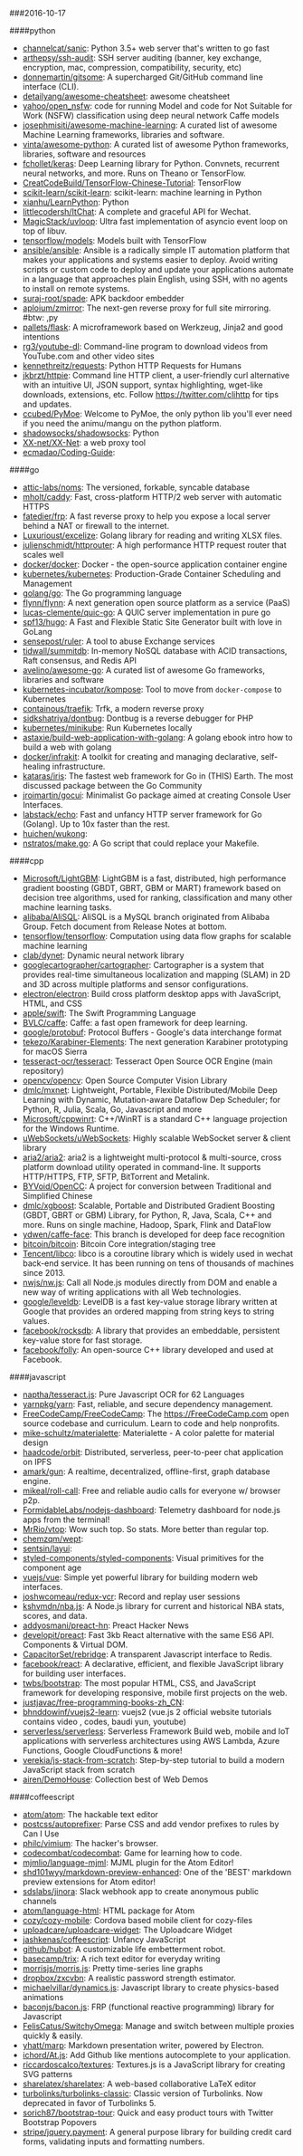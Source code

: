 ###2016-10-17

####python
* [channelcat/sanic](https://github.com/channelcat/sanic): Python 3.5+ web server that's written to go fast
* [arthepsy/ssh-audit](https://github.com/arthepsy/ssh-audit): SSH server auditing (banner, key exchange, encryption, mac, compression, compatibility, security, etc)
* [donnemartin/gitsome](https://github.com/donnemartin/gitsome): A supercharged Git/GitHub command line interface (CLI).
* [detailyang/awesome-cheatsheet](https://github.com/detailyang/awesome-cheatsheet):  awesome cheatsheet
* [yahoo/open_nsfw](https://github.com/yahoo/open_nsfw): code for running Model and code for Not Suitable for Work (NSFW) classification using deep neural network Caffe models
* [josephmisiti/awesome-machine-learning](https://github.com/josephmisiti/awesome-machine-learning): A curated list of awesome Machine Learning frameworks, libraries and software.
* [vinta/awesome-python](https://github.com/vinta/awesome-python): A curated list of awesome Python frameworks, libraries, software and resources
* [fchollet/keras](https://github.com/fchollet/keras): Deep Learning library for Python. Convnets, recurrent neural networks, and more. Runs on Theano or TensorFlow.
* [CreatCodeBuild/TensorFlow-Chinese-Tutorial](https://github.com/CreatCodeBuild/TensorFlow-Chinese-Tutorial): TensorFlow
* [scikit-learn/scikit-learn](https://github.com/scikit-learn/scikit-learn): scikit-learn: machine learning in Python
* [xianhu/LearnPython](https://github.com/xianhu/LearnPython): Python
* [littlecodersh/ItChat](https://github.com/littlecodersh/ItChat): A complete and graceful API for Wechat. 
* [MagicStack/uvloop](https://github.com/MagicStack/uvloop): Ultra fast implementation of asyncio event loop on top of libuv.
* [tensorflow/models](https://github.com/tensorflow/models): Models built with TensorFlow
* [ansible/ansible](https://github.com/ansible/ansible): Ansible is a radically simple IT automation platform that makes your applications and systems easier to deploy. Avoid writing scripts or custom code to deploy and update your applications automate in a language that approaches plain English, using SSH, with no agents to install on remote systems.
* [suraj-root/spade](https://github.com/suraj-root/spade): APK backdoor embedder
* [aploium/zmirror](https://github.com/aploium/zmirror): The next-gen reverse proxy for full site mirroring. #btw: ,py
* [pallets/flask](https://github.com/pallets/flask): A microframework based on Werkzeug, Jinja2 and good intentions
* [rg3/youtube-dl](https://github.com/rg3/youtube-dl): Command-line program to download videos from YouTube.com and other video sites
* [kennethreitz/requests](https://github.com/kennethreitz/requests): Python HTTP Requests for Humans
* [jkbrzt/httpie](https://github.com/jkbrzt/httpie): Command line HTTP client, a user-friendly curl alternative with an intuitive UI, JSON support, syntax highlighting, wget-like downloads, extensions, etc. Follow https://twitter.com/clihttp for tips and updates.
* [ccubed/PyMoe](https://github.com/ccubed/PyMoe): Welcome to PyMoe, the only python lib you'll ever need if you need the animu/mangu on the python platform.
* [shadowsocks/shadowsocks](https://github.com/shadowsocks/shadowsocks): Python
* [XX-net/XX-Net](https://github.com/XX-net/XX-Net): a web proxy tool
* [ecmadao/Coding-Guide](https://github.com/ecmadao/Coding-Guide): 

####go
* [attic-labs/noms](https://github.com/attic-labs/noms): The versioned, forkable, syncable database
* [mholt/caddy](https://github.com/mholt/caddy): Fast, cross-platform HTTP/2 web server with automatic HTTPS
* [fatedier/frp](https://github.com/fatedier/frp): A fast reverse proxy to help you expose a local server behind a NAT or firewall to the internet.
* [Luxurioust/excelize](https://github.com/Luxurioust/excelize): Golang library for reading and writing XLSX files.
* [julienschmidt/httprouter](https://github.com/julienschmidt/httprouter): A high performance HTTP request router that scales well
* [docker/docker](https://github.com/docker/docker): Docker - the open-source application container engine
* [kubernetes/kubernetes](https://github.com/kubernetes/kubernetes): Production-Grade Container Scheduling and Management
* [golang/go](https://github.com/golang/go): The Go programming language
* [flynn/flynn](https://github.com/flynn/flynn): A next generation open source platform as a service (PaaS)
* [lucas-clemente/quic-go](https://github.com/lucas-clemente/quic-go): A QUIC server implementation in pure go
* [spf13/hugo](https://github.com/spf13/hugo): A Fast and Flexible Static Site Generator built with love in GoLang
* [sensepost/ruler](https://github.com/sensepost/ruler): A tool to abuse Exchange services
* [tidwall/summitdb](https://github.com/tidwall/summitdb): In-memory NoSQL database with ACID transactions, Raft consensus, and Redis API
* [avelino/awesome-go](https://github.com/avelino/awesome-go): A curated list of awesome Go frameworks, libraries and software
* [kubernetes-incubator/kompose](https://github.com/kubernetes-incubator/kompose): Tool to move from `docker-compose` to Kubernetes
* [containous/traefik](https://github.com/containous/traefik): Trfk, a modern reverse proxy
* [sidkshatriya/dontbug](https://github.com/sidkshatriya/dontbug): Dontbug is a reverse debugger for PHP
* [kubernetes/minikube](https://github.com/kubernetes/minikube): Run Kubernetes locally
* [astaxie/build-web-application-with-golang](https://github.com/astaxie/build-web-application-with-golang): A golang ebook intro how to build a web with golang
* [docker/infrakit](https://github.com/docker/infrakit): A toolkit for creating and managing declarative, self-healing infrastructure.
* [kataras/iris](https://github.com/kataras/iris): The fastest web framework for Go in (THIS) Earth. The most discussed package between the Go Community
* [jroimartin/gocui](https://github.com/jroimartin/gocui): Minimalist Go package aimed at creating Console User Interfaces.
* [labstack/echo](https://github.com/labstack/echo): Fast and unfancy HTTP server framework for Go (Golang). Up to 10x faster than the rest.
* [huichen/wukong](https://github.com/huichen/wukong): 
* [nstratos/make.go](https://github.com/nstratos/make.go): A Go script that could replace your Makefile.

####cpp
* [Microsoft/LightGBM](https://github.com/Microsoft/LightGBM): LightGBM is a fast, distributed, high performance gradient boosting (GBDT, GBRT, GBM or MART) framework based on decision tree algorithms, used for ranking, classification and many other machine learning tasks.
* [alibaba/AliSQL](https://github.com/alibaba/AliSQL): AliSQL is a MySQL branch originated from Alibaba Group. Fetch document from Release Notes at bottom.
* [tensorflow/tensorflow](https://github.com/tensorflow/tensorflow): Computation using data flow graphs for scalable machine learning
* [clab/dynet](https://github.com/clab/dynet): Dynamic neural network library
* [googlecartographer/cartographer](https://github.com/googlecartographer/cartographer): Cartographer is a system that provides real-time simultaneous localization and mapping (SLAM) in 2D and 3D across multiple platforms and sensor configurations.
* [electron/electron](https://github.com/electron/electron): Build cross platform desktop apps with JavaScript, HTML, and CSS
* [apple/swift](https://github.com/apple/swift): The Swift Programming Language
* [BVLC/caffe](https://github.com/BVLC/caffe): Caffe: a fast open framework for deep learning.
* [google/protobuf](https://github.com/google/protobuf): Protocol Buffers - Google's data interchange format
* [tekezo/Karabiner-Elements](https://github.com/tekezo/Karabiner-Elements): The next generation Karabiner prototyping for macOS Sierra
* [tesseract-ocr/tesseract](https://github.com/tesseract-ocr/tesseract): Tesseract Open Source OCR Engine (main repository)
* [opencv/opencv](https://github.com/opencv/opencv): Open Source Computer Vision Library
* [dmlc/mxnet](https://github.com/dmlc/mxnet): Lightweight, Portable, Flexible Distributed/Mobile Deep Learning with Dynamic, Mutation-aware Dataflow Dep Scheduler; for Python, R, Julia, Scala, Go, Javascript and more
* [Microsoft/cppwinrt](https://github.com/Microsoft/cppwinrt): C++/WinRT is a standard C++ language projection for the Windows Runtime.
* [uWebSockets/uWebSockets](https://github.com/uWebSockets/uWebSockets): Highly scalable WebSocket server & client library
* [aria2/aria2](https://github.com/aria2/aria2): aria2 is a lightweight multi-protocol & multi-source, cross platform download utility operated in command-line. It supports HTTP/HTTPS, FTP, SFTP, BitTorrent and Metalink.
* [BYVoid/OpenCC](https://github.com/BYVoid/OpenCC): A project for conversion between Traditional and Simplified Chinese
* [dmlc/xgboost](https://github.com/dmlc/xgboost): Scalable, Portable and Distributed Gradient Boosting (GBDT, GBRT or GBM) Library, for Python, R, Java, Scala, C++ and more. Runs on single machine, Hadoop, Spark, Flink and DataFlow
* [ydwen/caffe-face](https://github.com/ydwen/caffe-face): This branch is developed for deep face recognition
* [bitcoin/bitcoin](https://github.com/bitcoin/bitcoin): Bitcoin Core integration/staging tree
* [Tencent/libco](https://github.com/Tencent/libco): libco is a coroutine library which is widely used in wechat back-end service. It has been running on tens of thousands of machines since 2013.
* [nwjs/nw.js](https://github.com/nwjs/nw.js): Call all Node.js modules directly from DOM and enable a new way of writing applications with all Web technologies.
* [google/leveldb](https://github.com/google/leveldb): LevelDB is a fast key-value storage library written at Google that provides an ordered mapping from string keys to string values.
* [facebook/rocksdb](https://github.com/facebook/rocksdb): A library that provides an embeddable, persistent key-value store for fast storage.
* [facebook/folly](https://github.com/facebook/folly): An open-source C++ library developed and used at Facebook.

####javascript
* [naptha/tesseract.js](https://github.com/naptha/tesseract.js): Pure Javascript OCR for 62 Languages 
* [yarnpkg/yarn](https://github.com/yarnpkg/yarn):  Fast, reliable, and secure dependency management.
* [FreeCodeCamp/FreeCodeCamp](https://github.com/FreeCodeCamp/FreeCodeCamp): The https://FreeCodeCamp.com open source codebase and curriculum. Learn to code and help nonprofits.
* [mike-schultz/materialette](https://github.com/mike-schultz/materialette): Materialette - A color palette for material design
* [haadcode/orbit](https://github.com/haadcode/orbit): Distributed, serverless, peer-to-peer chat application on IPFS
* [amark/gun](https://github.com/amark/gun): A realtime, decentralized, offline-first, graph database engine.
* [mikeal/roll-call](https://github.com/mikeal/roll-call):  Free and reliable audio calls for everyone w/ browser p2p.
* [FormidableLabs/nodejs-dashboard](https://github.com/FormidableLabs/nodejs-dashboard): Telemetry dashboard for node.js apps from the terminal!
* [MrRio/vtop](https://github.com/MrRio/vtop): Wow such top. So stats. More better than regular top.
* [chemzqm/wept](https://github.com/chemzqm/wept): 
* [sentsin/layui](https://github.com/sentsin/layui): 
* [styled-components/styled-components](https://github.com/styled-components/styled-components): Visual primitives for the component age 
* [vuejs/vue](https://github.com/vuejs/vue): Simple yet powerful library for building modern web interfaces.
* [joshwcomeau/redux-vcr](https://github.com/joshwcomeau/redux-vcr):  Record and replay user sessions
* [kshvmdn/nba.js](https://github.com/kshvmdn/nba.js): A Node.js library for current and historical NBA stats, scores, and data.
* [addyosmani/preact-hn](https://github.com/addyosmani/preact-hn):  Preact Hacker News
* [developit/preact](https://github.com/developit/preact):  Fast 3kb React alternative with the same ES6 API. Components & Virtual DOM.
* [CapacitorSet/rebridge](https://github.com/CapacitorSet/rebridge): A transparent Javascript interface to Redis.
* [facebook/react](https://github.com/facebook/react): A declarative, efficient, and flexible JavaScript library for building user interfaces.
* [twbs/bootstrap](https://github.com/twbs/bootstrap): The most popular HTML, CSS, and JavaScript framework for developing responsive, mobile first projects on the web.
* [justjavac/free-programming-books-zh_CN](https://github.com/justjavac/free-programming-books-zh_CN):  
* [bhnddowinf/vuejs2-learn](https://github.com/bhnddowinf/vuejs2-learn): vuejs2  (vue.js 2 official website tutorials contains video , codes, baudi yun, youtube)
* [serverless/serverless](https://github.com/serverless/serverless): Serverless Framework  Build web, mobile and IoT applications with serverless architectures using AWS Lambda, Azure Functions, Google CloudFunctions & more! 
* [verekia/js-stack-from-scratch](https://github.com/verekia/js-stack-from-scratch): Step-by-step tutorial to build a modern JavaScript stack from scratch
* [airen/DemoHouse](https://github.com/airen/DemoHouse): Collection best of Web Demos

####coffeescript
* [atom/atom](https://github.com/atom/atom): The hackable text editor
* [postcss/autoprefixer](https://github.com/postcss/autoprefixer): Parse CSS and add vendor prefixes to rules by Can I Use
* [philc/vimium](https://github.com/philc/vimium): The hacker's browser.
* [codecombat/codecombat](https://github.com/codecombat/codecombat): Game for learning how to code.
* [mjmlio/language-mjml](https://github.com/mjmlio/language-mjml): MJML plugin for the Atom Editor!
* [shd101wyy/markdown-preview-enhanced](https://github.com/shd101wyy/markdown-preview-enhanced): One of the 'BEST' markdown preview extensions for Atom editor!
* [sdslabs/jinora](https://github.com/sdslabs/jinora): Slack webhook app to create anonymous public channels
* [atom/language-html](https://github.com/atom/language-html): HTML package for Atom
* [cozy/cozy-mobile](https://github.com/cozy/cozy-mobile): Cordova based mobile client for cozy-files
* [uploadcare/uploadcare-widget](https://github.com/uploadcare/uploadcare-widget): The Uploadcare Widget
* [jashkenas/coffeescript](https://github.com/jashkenas/coffeescript): Unfancy JavaScript
* [github/hubot](https://github.com/github/hubot): A customizable life embetterment robot.
* [basecamp/trix](https://github.com/basecamp/trix): A rich text editor for everyday writing
* [morrisjs/morris.js](https://github.com/morrisjs/morris.js): Pretty time-series line graphs
* [dropbox/zxcvbn](https://github.com/dropbox/zxcvbn): A realistic password strength estimator.
* [michaelvillar/dynamics.js](https://github.com/michaelvillar/dynamics.js): Javascript library to create physics-based animations
* [baconjs/bacon.js](https://github.com/baconjs/bacon.js): FRP (functional reactive programming) library for Javascript
* [FelisCatus/SwitchyOmega](https://github.com/FelisCatus/SwitchyOmega): Manage and switch between multiple proxies quickly & easily.
* [yhatt/marp](https://github.com/yhatt/marp): Markdown presentation writer, powered by Electron.
* [ichord/At.js](https://github.com/ichord/At.js): Add Github like mentions autocomplete to your application.
* [riccardoscalco/textures](https://github.com/riccardoscalco/textures): Textures.js is a JavaScript library for creating SVG patterns
* [sharelatex/sharelatex](https://github.com/sharelatex/sharelatex): A web-based collaborative LaTeX editor
* [turbolinks/turbolinks-classic](https://github.com/turbolinks/turbolinks-classic): Classic version of Turbolinks. Now deprecated in favor of Turbolinks 5.
* [sorich87/bootstrap-tour](https://github.com/sorich87/bootstrap-tour): Quick and easy product tours with Twitter Bootstrap Popovers
* [stripe/jquery.payment](https://github.com/stripe/jquery.payment): A general purpose library for building credit card forms, validating inputs and formatting numbers.
